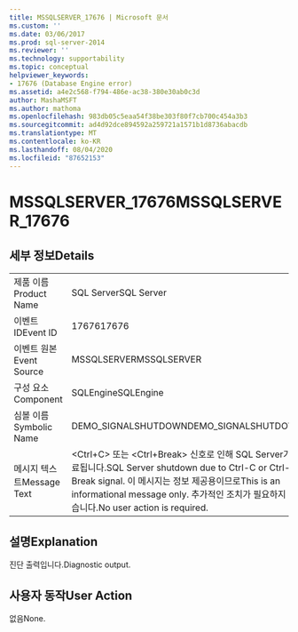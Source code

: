 ```yaml
---
title: MSSQLSERVER_17676 | Microsoft 문서
ms.custom: ''
ms.date: 03/06/2017
ms.prod: sql-server-2014
ms.reviewer: ''
ms.technology: supportability
ms.topic: conceptual
helpviewer_keywords:
- 17676 (Database Engine error)
ms.assetid: a4e2c568-f794-486e-ac38-380e30ab0c3d
author: MashaMSFT
ms.author: mathoma
ms.openlocfilehash: 983db05c5eaa54f38be303f80f7cb700c454a3b3
ms.sourcegitcommit: ad4d92dce894592a259721a1571b1d8736abacdb
ms.translationtype: MT
ms.contentlocale: ko-KR
ms.lasthandoff: 08/04/2020
ms.locfileid: "87652153"
---
```

# <a name="mssqlserver_17676"></a><span data-ttu-id="d245a-102">MSSQLSERVER_17676</span><span class="sxs-lookup"><span data-stu-id="d245a-102">MSSQLSERVER_17676</span></span>
    
## <a name="details"></a><span data-ttu-id="d245a-103">세부 정보</span><span class="sxs-lookup"><span data-stu-id="d245a-103">Details</span></span>  
  
|||  
|-|-|  
|<span data-ttu-id="d245a-104">제품 이름</span><span class="sxs-lookup"><span data-stu-id="d245a-104">Product Name</span></span>|<span data-ttu-id="d245a-105">SQL Server</span><span class="sxs-lookup"><span data-stu-id="d245a-105">SQL Server</span></span>|  
|<span data-ttu-id="d245a-106">이벤트 ID</span><span class="sxs-lookup"><span data-stu-id="d245a-106">Event ID</span></span>|<span data-ttu-id="d245a-107">17676</span><span class="sxs-lookup"><span data-stu-id="d245a-107">17676</span></span>|  
|<span data-ttu-id="d245a-108">이벤트 원본</span><span class="sxs-lookup"><span data-stu-id="d245a-108">Event Source</span></span>|<span data-ttu-id="d245a-109">MSSQLSERVER</span><span class="sxs-lookup"><span data-stu-id="d245a-109">MSSQLSERVER</span></span>|  
|<span data-ttu-id="d245a-110">구성 요소</span><span class="sxs-lookup"><span data-stu-id="d245a-110">Component</span></span>|<span data-ttu-id="d245a-111">SQLEngine</span><span class="sxs-lookup"><span data-stu-id="d245a-111">SQLEngine</span></span>|  
|<span data-ttu-id="d245a-112">심볼 이름</span><span class="sxs-lookup"><span data-stu-id="d245a-112">Symbolic Name</span></span>|<span data-ttu-id="d245a-113">DEMO_SIGNALSHUTDOWN</span><span class="sxs-lookup"><span data-stu-id="d245a-113">DEMO_SIGNALSHUTDOWN</span></span>|  
|<span data-ttu-id="d245a-114">메시지 텍스트</span><span class="sxs-lookup"><span data-stu-id="d245a-114">Message Text</span></span>|<span data-ttu-id="d245a-115"><Ctrl+C> 또는 <Ctrl+Break> 신호로 인해 SQL Server가 종료됩니다.</span><span class="sxs-lookup"><span data-stu-id="d245a-115">SQL Server shutdown due to Ctrl-C or Ctrl-Break signal.</span></span> <span data-ttu-id="d245a-116">이 메시지는 정보 제공용이므로</span><span class="sxs-lookup"><span data-stu-id="d245a-116">This is an informational message only.</span></span> <span data-ttu-id="d245a-117">추가적인 조치가 필요하지 않습니다.</span><span class="sxs-lookup"><span data-stu-id="d245a-117">No user action is required.</span></span>|  
  
## <a name="explanation"></a><span data-ttu-id="d245a-118">설명</span><span class="sxs-lookup"><span data-stu-id="d245a-118">Explanation</span></span>  
 <span data-ttu-id="d245a-119">진단 출력입니다.</span><span class="sxs-lookup"><span data-stu-id="d245a-119">Diagnostic output.</span></span>  
  
## <a name="user-action"></a><span data-ttu-id="d245a-120">사용자 동작</span><span class="sxs-lookup"><span data-stu-id="d245a-120">User Action</span></span>  
 <span data-ttu-id="d245a-121">없음</span><span class="sxs-lookup"><span data-stu-id="d245a-121">None.</span></span>  
  
  

